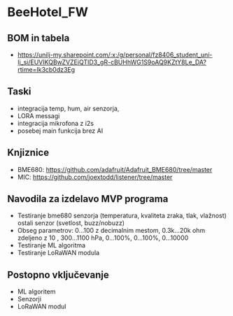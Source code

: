 # BeeHotel_FW

## BOM in tabela
- https://unilj-my.sharepoint.com/:x:/g/personal/fz8406_student_uni-lj_si/EUVIKQBwZVZEiQTID3_gR-cBUHhWG1S9oAQ9KZtY8Le_DA?rtime=Ik3cb0dz3Eg

## Taski
- integracija temp, hum, air senzorja, 
- LORA messagi
- integracija mikrofona z i2s
- posebej main funkcija brez AI

## Knjiznice
- BME680: https://github.com/adafruit/Adafruit_BME680/tree/master
- MIC: https://github.com/joextodd/listener/tree/master

## Navodila za izdelavo MVP programa
- Testiranje bme680 senzorja (temperatura, kvaliteta zraka, tlak, vlažnost) ostali senzor (svetlost, buzz/nobuzz)
- Obseg parametrov: 0...100 z decimalnim mestom,  0.3k...20k ohm zdeljeno z 10 ,  300...1100 hPa, 0...100%, 0...100%, 0...10000
- Testiranje ML algoritma
- Testiranje LoRaWAN modula

## Postopno vključevanje 
- ML algoritem
- Senzorji
- LoRaWAN modul

